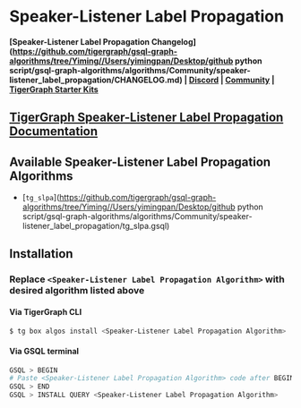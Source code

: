 
# Speaker-Listener Label Propagation

#### [Speaker-Listener Label Propagation Changelog](https://github.com/tigergraph/gsql-graph-algorithms/tree/Yiming//Users/yimingpan/Desktop/github python script/gsql-graph-algorithms/algorithms/Community/speaker-listener_label_propagation/CHANGELOG.md) | [Discord](https://discord.gg/vFbmPyvJJN) | [Community](https://community.tigergraph.com) | [TigerGraph Starter Kits](https://github.com/zrougamed/TigerGraph-Starter-Kits-Parser)

## [TigerGraph Speaker-Listener Label Propagation Documentation](https://docs.tigergraph.com/tigergraph-platform-overview/graph-algorithm-library#N/A)

## Available Speaker-Listener Label Propagation Algorithms 

* [`tg_slpa`](https://github.com/tigergraph/gsql-graph-algorithms/tree/Yiming//Users/yimingpan/Desktop/github python script/gsql-graph-algorithms/algorithms/Community/speaker-listener_label_propagation/tg_slpa.gsql)

## Installation 

### Replace `<Speaker-Listener Label Propagation Algorithm>` with desired algorithm listed above 

#### Via TigerGraph CLI

```bash
$ tg box algos install <Speaker-Listener Label Propagation Algorithm>
```

#### Via GSQL terminal

```bash
GSQL > BEGIN
# Paste <Speaker-Listener Label Propagation Algorithm> code after BEGIN command
GSQL > END 
GSQL > INSTALL QUERY <Speaker-Listener Label Propagation Algorithm>
```